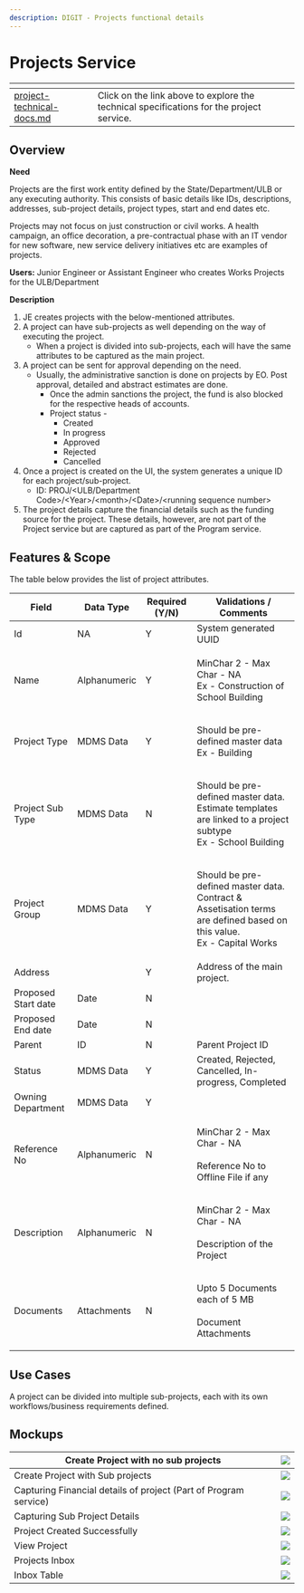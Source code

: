 ```yaml
---
description: DIGIT - Projects functional details
---
```


# Projects Service

<table data-card-size="large" data-view="cards"><thead><tr><th data-type="content-ref"></th><th></th><th></th></tr></thead><tbody><tr><td><a href="../../architecture/common-services/projects-service/project-technical-docs.md">project-technical-docs.md</a></td><td>Click on the link above to explore the technical specifications for the project service.</td><td></td></tr></tbody></table>

## Overview

**Need**

Projects are the first work entity defined by the State/Department/ULB or any executing authority. This consists of basic details like IDs, descriptions, addresses, sub-project details, project types, start and end dates etc.&#x20;

Projects may not focus on just construction or civil works. A health campaign, an office decoration, a pre-contractual phase with an IT vendor for new software, new service delivery initiatives etc are examples of projects.

**Users:** Junior Engineer or Assistant Engineer who creates Works Projects for the ULB/Department

**Description**

1. JE creates projects with the below-mentioned attributes.
2. A project can have sub-projects as well depending on the way of executing the project.
   * When a project is divided into sub-projects, each will have the same attributes to be captured as the main project.
3. A project can be sent for approval depending on the need.
   * Usually, the administrative sanction is done on projects by EO. Post approval, detailed and abstract estimates are done.
     * Once the admin sanctions the project, the fund is also blocked for the respective heads of accounts.
     * Project status -
       * Created
       * In progress
       * Approved
       * Rejected
       * Cancelled
4. Once a project is created on the UI, the system generates a unique ID for each project/sub-project.
   * ID: PROJ/\<ULB/Department Code>/\<Year>/\<month>/\<Date>/\<running sequence number>
5. The project details capture the financial details such as the funding source for the project. These details, however, are not part of the Project service but are captured as part of the Program service.

## Features & Scope

The table below provides the list of project attributes.

| Field               | Data Type    | Required (Y/N) | Validations / Comments                                                                                                              |
| ------------------- | ------------ | -------------- | ----------------------------------------------------------------------------------------------------------------------------------- |
| Id                  | NA           | Y              | System generated UUID                                                                                                               |
| Name                | Alphanumeric | Y              | <p>MinChar 2 - Max Char - NA<br>Ex - Construction of School Building</p>                                                            |
| Project Type        | MDMS Data    | Y              | <p>Should be pre-defined master data<br>Ex - Building</p>                                                                           |
| Project Sub Type    | MDMS Data    | N              | <p>Should be pre-defined master data. Estimate templates are linked to a project subtype<br>Ex - School Building</p>                |
| Project Group       | MDMS Data    | Y              | <p>Should be pre-defined master data. Contract &#x26; Assetisation terms are defined based on this value.<br>Ex - Capital Works</p> |
| Address             |              | Y              | Address of the main project.                                                                                                        |
| Proposed Start date | Date         | N              |                                                                                                                                     |
| Proposed End date   | Date         | N              |                                                                                                                                     |
| Parent              | ID           | N              | Parent Project ID                                                                                                                   |
| Status              | MDMS Data    | Y              | Created, Rejected, Cancelled, In-progress, Completed                                                                                |
| Owning Department   | MDMS Data    | Y              |                                                                                                                                     |
| Reference No        | Alphanumeric | N              | <p>MinChar 2 - Max Char - NA<br><br>Reference No to Offline File if any</p>                                                         |
| Description         | Alphanumeric | N              | <p>MinChar 2 - Max Char - NA<br><br>Description of the Project</p>                                                                  |
| Documents           | Attachments  | N              | <p>Upto 5 Documents each of 5 MB<br><br>Document Attachments</p>                                                                    |

## Use Cases

A project can be divided into multiple sub-projects, each with its own workflows/business requirements defined.&#x20;

## Mockups

| Create Project with no sub projects                              | ![](<../../../.gitbook/assets/image (29).png>) |
| ---------------------------------------------------------------- | ---------------------------------------------- |
| Create Project with Sub projects                                 | ![](<../../../.gitbook/assets/image (30).png>) |
| Capturing Financial details of project (Part of Program service) | ![](<../../../.gitbook/assets/image (43).png>) |
| Capturing Sub Project Details                                    | ![](<../../../.gitbook/assets/image (20).png>) |
| Project Created Successfully                                     | ![](<../../../.gitbook/assets/image (33).png>) |
| View Project                                                     | ![](<../../../.gitbook/assets/image (25).png>) |
| Projects Inbox                                                   | ![](<../../../.gitbook/assets/image (52).png>) |
| Inbox Table                                                      | ![](<../../../.gitbook/assets/image (22).png>) |

